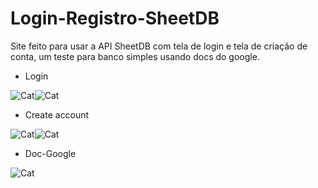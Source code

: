 # Login-Registro-SheetDB
Site feito para usar a API SheetDB com tela de login e tela de criação de conta, um teste para banco simples usando docs do google.

 - Login

![Cat](https://media.discordapp.net/attachments/876828789152313344/1037849798809759786/unknown.png?width=417&height=431)![Cat](https://media.discordapp.net/attachments/876828789152313344/1037849799191429200/unknown.png?width=459&height=430)

 - Create account

![Cat](https://media.discordapp.net/attachments/876828789152313344/1037850945154990130/unknown.png?width=505&height=482)![Cat](https://media.discordapp.net/attachments/876828789152313344/1037851557384966174/unknown.png?width=505&height=482)

 - Doc-Google

![Cat](https://media.discordapp.net/attachments/876828789152313344/1037851975414452254/unknown.png?width=348&height=122)
